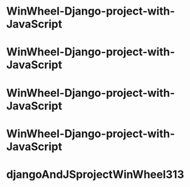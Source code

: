 # WinWheel-Django-project-with-JavaScript
# WinWheel-Django-project-with-JavaScript
# WinWheel-Django-project-with-JavaScript
# WinWheel-Django-project-with-JavaScript
# djangoAndJSprojectWinWheel313

